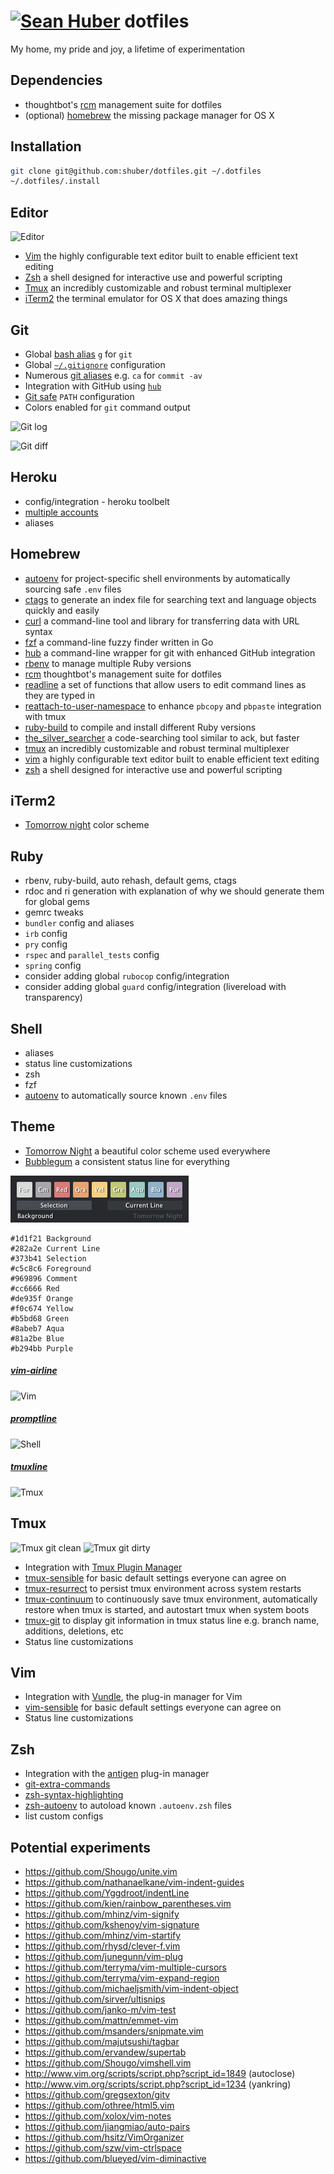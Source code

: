 # [![Sean Huber](https://cloud.githubusercontent.com/assets/2419/6550752/832d9a64-c5ea-11e4-9717-6f9aa6e023b5.png)](https://github.com/shuber) dotfiles

My home, my pride and joy, a lifetime of experimentation

## Dependencies

* thoughtbot's [rcm](https://github.com/thoughtbot/rcm) management suite for dotfiles
* (optional) [homebrew](http://brew.sh/) the missing package manager for OS X

## Installation

```bash
git clone git@github.com:shuber/dotfiles.git ~/.dotfiles
~/.dotfiles/.install
```

## Editor

![Editor](https://www.dropbox.com/s/e4846hxq04a4qu9/Screenshot%202015-08-29%2014.28.59.png?dl=1)

* [Vim](http://www.vim.org/) the highly configurable text editor built to enable efficient text editing
* [Zsh](http://www.zsh.org/) a shell designed for interactive use and powerful scripting
* [Tmux](https://tmux.github.io/) an incredibly customizable and robust terminal multiplexer
* [iTerm2](https://www.iterm2.com/) the terminal emulator for OS X that does amazing things

## Git

* Global [bash alias](https://github.com/shuber/dotfiles/blob/master/shell/aliases/git.sh#L1) `g` for `git`
* Global [`~/.gitignore`](https://github.com/shuber/dotfiles/blob/master/gitignore) configuration
* Numerous [git aliases](https://github.com/shuber/dotfiles/blob/master/gitconfig#L1) e.g. `ca` for `commit -av`
* Integration with GitHub using [`hub`](https://hub.github.com/)
* [Git safe](https://github.com/thoughtbot/suspenders/pull/282) `PATH` configuration
* Colors enabled for `git` command output

![Git log](https://www.dropbox.com/s/rio9s6xa8nhacqm/Screenshot%202015-08-30%2015.13.22.png?dl=1)

![Git diff](https://www.dropbox.com/s/kckxiwc0bmahzgi/Screenshot%202015-08-30%2015.15.13.png?dl=1)

## Heroku

* config/integration - heroku toolbelt
* [multiple accounts](https://github.com/ddollar/heroku-accounts)
* aliases

## Homebrew

* [autoenv](https://github.com/kennethreitz/autoenv) for project-specific shell environments by automatically sourcing safe `.env` files
* [ctags](http://ctags.sourceforge.net/index.html) to generate an index file for searching text and language objects quickly and easily
* [curl](http://curl.haxx.se/) a command-line tool and library for transferring data with URL syntax
* [fzf](https://github.com/junegunn/fzf) a command-line fuzzy finder written in Go
* [hub](https://hub.github.com/) a command-line wrapper for git with enhanced GitHub integration
* [rbenv](https://github.com/sstephenson/rbenv) to manage multiple Ruby versions
* [rcm](https://github.com/thoughtbot/rcm) thoughtbot's management suite for dotfiles
* [readline](https://tiswww.case.edu/php/chet/readline/rltop.html) a set of functions that allow users to edit command lines as they are typed in
* [reattach-to-user-namespace](https://github.com/ChrisJohnsen/tmux-MacOSX-pasteboard) to enhance `pbcopy` and `pbpaste` integration with tmux
* [ruby-build](https://github.com/sstephenson/ruby-build) to compile and install different Ruby versions
* [the_silver_searcher](https://github.com/ggreer/the_silver_searcher) a code-searching tool similar to ack, but faster
* [tmux](https://tmux.github.io/) an incredibly customizable and robust terminal multiplexer
* [vim](http://www.vim.org/) a highly configurable text editor built to enable efficient text editing
* [zsh](http://www.zsh.org/) a shell designed for interactive use and powerful scripting

## iTerm2

* [Tomorrow night](https://github.com/shuber/dotfiles/blob/master/iterm2/Tomorrow%20Night.itermcolors) color scheme

## Ruby

* rbenv, ruby-build, auto rehash, default gems, ctags
* rdoc and ri generation with explanation of why we should generate them for global gems
* gemrc tweaks
* `bundler` config and aliases
* `irb` config
* `pry` config
* `rspec` and `parallel_tests` config
* `spring` config
* consider adding global `rubocop` config/integration
* consider adding global `guard` config/integration (livereload with transparency)

## Shell

* aliases
* status line customizations
* zsh
* fzf
* [autoenv](https://github.com/kennethreitz/autoenv) to automatically source known `.env` files

## Theme

* [Tomorrow Night](https://github.com/chriskempson/tomorrow-theme) a beautiful color scheme used everywhere
* [Bubblegum](https://github.com/bling/vim-airline/blob/master/autoload/airline/themes/bubblegum.vim) a consistent status line for everything

![Tomorrow Night](https://raw.githubusercontent.com/ChrisKempson/Tomorrow-Theme/master/Images/Tomorrow-Night-Palette.png)

```
#1d1f21 Background
#282a2e Current Line
#373b41 Selection
#c5c8c6 Foreground
#969896 Comment
#cc6666 Red
#de935f Orange
#f0c674 Yellow
#b5bd68 Green
#8abeb7 Aqua
#81a2be Blue
#b294bb Purple
```

##### [vim-airline](https://github.com/bling/vim-airline)
![Vim](https://www.dropbox.com/s/jawhcko1ztpo9yy/Screenshot%202015-08-30%2011.26.32.png?dl=1)

##### [promptline](https://github.com/edkolev/promptline.vim)
![Shell](https://www.dropbox.com/s/ct3gw516qs4bf8m/Screenshot%202015-08-30%2011.27.01.png?dl=1)

##### [tmuxline](https://github.com/edkolev/tmuxline.vim)
![Tmux](https://www.dropbox.com/s/es9ko7o4lv179xe/Screenshot%202015-08-30%2011.25.50.png?dl=1)

## Tmux

![Tmux git clean](https://www.dropbox.com/s/thuf5mkhojovols/Screenshot%202015-08-29%2013.32.30.png?dl=1)
![Tmux git dirty](https://www.dropbox.com/s/yqsgogc2olkqvqk/Screenshot%202015-08-29%2013.30.00.png?dl=1)

* Integration with [Tmux Plugin Manager](https://github.com/tmux-plugins/tpm)
* [tmux-sensible](https://github.com/tmux-plugins/tmux-sensible) for basic default settings everyone can agree on
* [tmux-resurrect](https://github.com/tmux-plugins/tmux-resurrect) to persist tmux environment across system restarts
* [tmux-continuum](https://github.com/tmux-plugins/tmux-continuum) to continuously save tmux environment, automatically restore when tmux is started, and autostart tmux when system boots
* [tmux-git](https://github.com/shuber/tmux-git) to display git information in tmux status line e.g. branch name, additions, deletions, etc
* Status line customizations

## Vim

* Integration with [Vundle](https://github.com/VundleVim/Vundle.vim), the plug-in manager for Vim
* [vim-sensible](https://github.com/tpope/vim-sensible) for basic default settings everyone can agree on
* Status line customizations

## Zsh

* Integration with the [antigen](https://github.com/zsh-users/antigen) plug-in manager
* [git-extra-commands](https://github.com/unixorn/git-extra-commands)
* [zsh-syntax-highlighting](https://github.com/zsh-users/zsh-syntax-highlighting)
* [zsh-autoenv](https://github.com/Tarrasch/zsh-autoenv) to autoload known `.autoenv.zsh` files
* list custom configs

## Potential experiments

* https://github.com/Shougo/unite.vim
* https://github.com/nathanaelkane/vim-indent-guides
* https://github.com/Yggdroot/indentLine
* https://github.com/kien/rainbow_parentheses.vim
* https://github.com/mhinz/vim-signify
* https://github.com/kshenoy/vim-signature
* https://github.com/mhinz/vim-startify
* https://github.com/rhysd/clever-f.vim
* https://github.com/junegunn/vim-plug
* https://github.com/terryma/vim-multiple-cursors
* https://github.com/terryma/vim-expand-region
* https://github.com/michaeljsmith/vim-indent-object
* https://github.com/sirver/ultisnips
* https://github.com/janko-m/vim-test
* https://github.com/mattn/emmet-vim
* https://github.com/msanders/snipmate.vim
* https://github.com/majutsushi/tagbar
* https://github.com/ervandew/supertab
* https://github.com/Shougo/vimshell.vim
* http://www.vim.org/scripts/script.php?script_id=1849 (autoclose)
* http://www.vim.org/scripts/script.php?script_id=1234 (yankring)
* https://github.com/gregsexton/gitv
* https://github.com/othree/html5.vim
* https://github.com/xolox/vim-notes
* https://github.com/jiangmiao/auto-pairs
* https://github.com/hsitz/VimOrganizer
* https://github.com/szw/vim-ctrlspace
* https://github.com/blueyed/vim-diminactive
